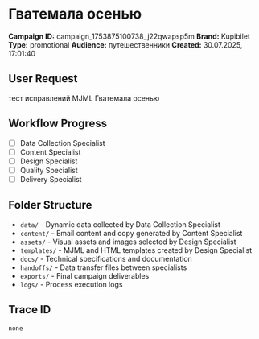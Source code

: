 # Гватемала осенью

**Campaign ID:** campaign_1753875100738_j22qwapsp5m
**Brand:** Kupibilet
**Type:** promotional
**Audience:** путешественники
**Created:** 30.07.2025, 17:01:40

## User Request
тест исправлений MJML Гватемала осенью

## Workflow Progress
- [ ] Data Collection Specialist
- [ ] Content Specialist  
- [ ] Design Specialist
- [ ] Quality Specialist
- [ ] Delivery Specialist

## Folder Structure

- `data/` - Dynamic data collected by Data Collection Specialist
- `content/` - Email content and copy generated by Content Specialist
- `assets/` - Visual assets and images selected by Design Specialist
- `templates/` - MJML and HTML templates created by Design Specialist
- `docs/` - Technical specifications and documentation
- `handoffs/` - Data transfer files between specialists
- `exports/` - Final campaign deliverables
- `logs/` - Process execution logs

## Trace ID
`none`
